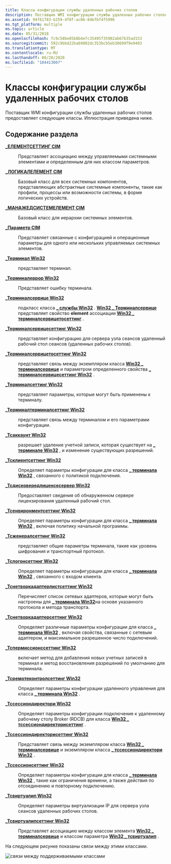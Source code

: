 ```yaml
---
title: Классы конфигурации службы удаленных рабочих столов
description: Поставщик WMI конфигурации службы удаленных рабочих столов предоставляет следующие классы. Иллюстрация приведена ниже.
ms.assetid: 94f61783-b259-4f0f-ac06-84bfbf4f5996
ms.tgt_platform: multiple
ms.topic: article
ms.date: 05/31/2018
ms.openlocfilehash: fc9c58be85b8b4efc35495f35902ab67b35ad153
ms.sourcegitcommit: 592c9bbd22ba69802dc353bcb5eb30699f9e9403
ms.translationtype: MT
ms.contentlocale: ru-RU
ms.lasthandoff: 08/20/2020
ms.locfileid: "104413007"
---
```

# <a name="remote-desktop-services-configuration-classes"></a>Классы конфигурации службы удаленных рабочих столов

Поставщик WMI конфигурации службы удаленных рабочих столов предоставляет следующие классы. Иллюстрация приведена ниже.

## <a name="in-this-section"></a>Содержание раздела

<dl> <dt>

[**\_ЕЛЕМЕНТСЕТТИНГ CIM**](cim-elementsetting.md)
</dt> <dd>

Представляет ассоциацию между управляемыми системными элементами и определенным для них классом параметров.

</dd> <dt>

[**\_ЛОГИКАЛЕЛЕМЕНТ CIM**](cim-logicalelement.md)
</dt> <dd>

Базовый класс для всех системных компонентов, представляющих абстрактные системные компоненты, такие как профили, процессы или возможности системы, в форме логических устройств.

</dd> <dt>

[**\_МАНАЖЕДСИСТЕМЕЛЕМЕНТ CIM**](cim-managedsystemelement.md)
</dt> <dd>

Базовый класс для иерархии системных элементов.

</dd> <dt>

[**\_Параметр CIM**](cim-setting.md)
</dt> <dd>

Представляет связанные с конфигурацией и операционные параметры для одного или нескольких управляемых системных элементов.

</dd> <dt>

[**\_Терминал Win32**](win32-terminal.md)
</dt> <dd>

представляет терминал.

</dd> <dt>

[**\_Терминалеррор Win32**](win32-terminalerror.md)
</dt> <dd>

Представляет ошибку терминала.

</dd> <dt>

[**\_Терминалсервице Win32**](win32-terminalservice.md)
</dt> <dd>

подкласс класса [**\_ службы Win32**](/windows/desktop/CIMWin32Prov/win32-service) . [**Win32 \_ Терминалсервице**](win32-terminalservice.md) представляет свойство **element** ассоциации [**Win32 \_ терминалсервицетосеттинг**](win32-terminalservicetosetting.md) .

</dd> <dt>

[**\_Терминалсервицесеттинг Win32**](win32-terminalservicesetting.md)
</dt> <dd>

представляет конфигурацию для сервера узла сеансов удаленный рабочий стол сеансов (удаленных рабочих столов).

</dd> <dt>

[**\_Терминалсервицетосеттинг Win32**](win32-terminalservicetosetting.md)
</dt> <dd>

представляет связь между экземпляром класса [**Win32 \_ терминалсервице**](win32-terminalservice.md) и параметром определенного свойства [**\_ терминалсервицесеттинг Win32**](win32-terminalservicesetting.md) .

</dd> <dt>

[**\_Терминалсеттинг Win32**](win32-terminalsetting.md)
</dt> <dd>

представляет параметры, которые могут быть применены к терминалу.

</dd> <dt>

[**\_Терминалтерминалсеттинг Win32**](win32-terminalterminalsetting.md)
</dt> <dd>

представляет связь между терминалом и его параметрами конфигурации.

</dd> <dt>

[**\_Тсаккаунт Win32**](win32-tsaccount.md)
</dt> <dd>

разрешает удаление учетной записи, которая существует на [**\_ терминале Win32**](win32-terminal.md) , и изменение существующих разрешений.

</dd> <dt>

[**\_Тсклиентсеттинг Win32**](win32-tsclientsetting.md)
</dt> <dd>

Определяет параметры конфигурации для класса [**\_ терминала Win32**](win32-terminal.md) , связанного с политикой подключения.

</dd> <dt>

[**\_Тсдисковередлиценсесервер Win32**](win32-tsdiscoveredlicenseserver.md)
</dt> <dd>

Предоставляет сведения об обнаруженном сервере лицензирования удаленный рабочий стол.

</dd> <dt>

[**\_Тсенвиронментсеттинг Win32**](win32-tsenvironmentsetting.md)
</dt> <dd>

Определяет параметры конфигурации для класса [**\_ терминала Win32**](win32-terminal.md) , включая политику начальной программы.

</dd> <dt>

[**\_Тсженералсеттинг Win32**](win32-tsgeneralsetting.md)
</dt> <dd>

представляет общие параметры терминала, такие как уровень шифрования и транспортный протокол.

</dd> <dt>

[**\_Тслогонсеттинг Win32**](win32-tslogonsetting.md)
</dt> <dd>

Определяет параметры конфигурации для класса [**\_ терминала Win32**](win32-terminal.md) , связанного с входом клиента.

</dd> <dt>

[**\_Тснетворкадаптерлистсеттинг Win32**](win32-tsnetworkadapterlistsetting.md)
</dt> <dd>

Перечисляет список сетевых адаптеров, которые могут быть настроены для [**\_ терминала Win32**](win32-terminal.md)на основе указанного протокола и метода транспорта.

</dd> <dt>

[**\_Тснетворкадаптерсеттинг Win32**](win32-tsnetworkadaptersetting.md)
</dt> <dd>

Определяет различные параметры конфигурации для класса [**\_ терминала Win32**](win32-terminal.md) , включая свойства, связанные с сетевым адаптером, и максимальное разрешенное число подключений.

</dd> <dt>

[**\_Тспермиссионссеттинг Win32**](win32-tspermissionssetting.md)
</dt> <dd>

включает метод для добавления новых учетных записей в терминал и метод восстановления разрешений по умолчанию для терминала.

</dd> <dt>

[**\_Тсремотеконтролсеттинг Win32**](win32-tsremotecontrolsetting.md)
</dt> <dd>

Определяет параметры конфигурации удаленного управления для класса [**\_ терминала Win32**](win32-terminal.md) .

</dd> <dt>

[**\_Тссессиондиректори Win32**](win32-tssessiondirectory.md)
</dt> <dd>

Определяет параметры конфигурации подключение к удаленному рабочему столу Broker (RDCB) для класса [**Win32 \_ тссессиондиректорисеттинг**](win32-tssessiondirectorysetting.md) .

</dd> <dt>

[**\_Тссессиондиректорисеттинг Win32**](win32-tssessiondirectorysetting.md)
</dt> <dd>

Представляет связь между экземпляром класса [**Win32 \_ терминалсервице**](win32-terminalservice.md) и экземпляром класса [**\_ тссессиондиректори Win32**](win32-tssessiondirectory.md) .

</dd> <dt>

[**\_Тссессионсеттинг Win32**](win32-tssessionsetting.md)
</dt> <dd>

Определяет параметры конфигурации для класса [**\_ терминала Win32**](win32-terminal.md) , такие как ограничения времени, а также действия по отсоединению и повторному подключению.

</dd> <dt>

[**\_Тсвиртуалип Win32**](win32-tsvirtualip.md)
</dt> <dd>

Определяет параметры виртуализации IP для сервера узла сеансов удаленных рабочих столов.

</dd> <dt>

[**\_Тсвиртуалипсеттинг Win32**](win32-tsvirtualipsetting.md)
</dt> <dd>

Представляет ассоциацию между классом элемента [**Win32 \_ терминалсервице**](win32-terminalservice.md) и классом параметра [**Win32 \_ тсвиртуалип**](win32-tsvirtualip.md) .

</dd> </dl>

На следующем рисунке показаны связи между этими классами.

![связи между поддерживаемыми классами](images/tswmi.png)

 

 